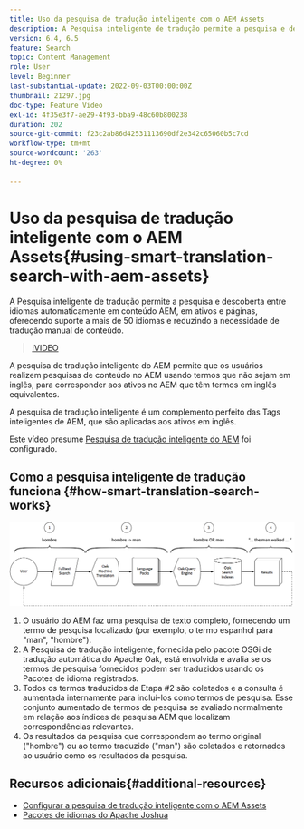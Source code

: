 ```yaml
---
title: Uso da pesquisa de tradução inteligente com o AEM Assets
description: A Pesquisa inteligente de tradução permite a pesquisa e descoberta entre idiomas automaticamente em conteúdo AEM, em ativos e páginas, oferecendo suporte a mais de 50 idiomas e reduzindo a necessidade de tradução manual de conteúdo.
version: 6.4, 6.5
feature: Search
topic: Content Management
role: User
level: Beginner
last-substantial-update: 2022-09-03T00:00:00Z
thumbnail: 21297.jpg
doc-type: Feature Video
exl-id: 4f35e3f7-ae29-4f93-bba9-48c60b800238
duration: 202
source-git-commit: f23c2ab86d42531113690df2e342c65060b5c7cd
workflow-type: tm+mt
source-wordcount: '263'
ht-degree: 0%

---
```


# Uso da pesquisa de tradução inteligente com o AEM Assets{#using-smart-translation-search-with-aem-assets}

A Pesquisa inteligente de tradução permite a pesquisa e descoberta entre idiomas automaticamente em conteúdo AEM, em ativos e páginas, oferecendo suporte a mais de 50 idiomas e reduzindo a necessidade de tradução manual de conteúdo.

>[!VIDEO](https://video.tv.adobe.com/v/21297?quality=12&learn=on)

A pesquisa de tradução inteligente do AEM permite que os usuários realizem pesquisas de conteúdo no AEM usando termos que não sejam em inglês, para corresponder aos ativos no AEM que têm termos em inglês equivalentes.

A pesquisa de tradução inteligente é um complemento perfeito das Tags inteligentes de AEM, que são aplicadas aos ativos em inglês.

Este vídeo presume [Pesquisa de tradução inteligente do AEM](smart-translation-search-technical-video-setup.md) foi configurado.

## Como a pesquisa inteligente de tradução funciona {#how-smart-translation-search-works}

![Diagrama de fluxo de pesquisa de tradução inteligente](assets/smart-translation-search-flow.png)

1. O usuário do AEM faz uma pesquisa de texto completo, fornecendo um termo de pesquisa localizado (por exemplo, o termo espanhol para &quot;man&quot;, &quot;hombre&quot;).
2. A Pesquisa de tradução inteligente, fornecida pelo pacote OSGi de tradução automática do Apache Oak, está envolvida e avalia se os termos de pesquisa fornecidos podem ser traduzidos usando os Pacotes de idioma registrados.
3. Todos os termos traduzidos da Etapa #2 são coletados e a consulta é aumentada internamente para incluí-los como termos de pesquisa. Esse conjunto aumentado de termos de pesquisa se avaliado normalmente em relação aos índices de pesquisa AEM que localizam correspondências relevantes.
4. Os resultados da pesquisa que correspondem ao termo original (&quot;hombre&quot;) ou ao termo traduzido (&quot;man&quot;) são coletados e retornados ao usuário como os resultados da pesquisa.

## Recursos adicionais{#additional-resources}

* [Configurar a pesquisa de tradução inteligente com o AEM Assets](smart-translation-search-technical-video-setup.md)
* [Pacotes de idiomas do Apache Joshua](https://cwiki.apache.org/confluence/display/JOSHUA/Language+Packs)
